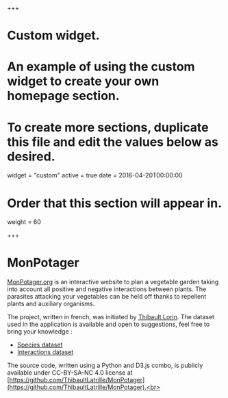 +++
# Custom widget.
# An example of using the custom widget to create your own homepage section.
# To create more sections, duplicate this file and edit the values below as desired.
widget = "custom"
active = true
date = 2016-04-20T00:00:00

# Order that this section will appear in.
weight = 60

+++
# **MonPotager**
[MonPotager.org](https://monpotager.org) is an interactive website to plan a vegetable garden taking into account all positive and negative interactions between plants.
The parasites attacking your vegetables can be held off thanks to repellent plants and auxiliary organisms.


The project, written in french, was initiated by [Thibault Lorin](https://github.com/tlorin). 
The dataset used in the application is available and open to suggestions, feel free to bring your knowledge :
  - [Species dataset](https://docs.google.com/spreadsheets/d/1Wp_fomhElzCspAxgarp1BstonU0HGA_tNB_U2uNskw0/edit?usp=sharing#gid=537765681)
  - [Interactions dataset](https://docs.google.com/spreadsheets/d/1Wp_fomhElzCspAxgarp1BstonU0HGA_tNB_U2uNskw0/edit?usp=sharing#gid=0537765681)

The source code, written using a Python and D3.js combo, is publicly available under CC-BY-SA-NC 4.0 license at [https://github.com/ThibaultLatrille/MonPotager](https://github.com/ThibaultLatrille/MonPotager).<br>

